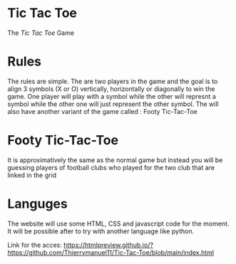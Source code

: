 # Tic Tac Toe
 The *Tic Tac Toe* Game

 # Rules
 The rules are simple. 
 The are two players in the game and the goal is to align 3 symbols (X or O) vertically, horizontally or diagonally to win the game.
 One player will play with a symbol while the other will represnt a symbol while the other one will just represent the other symbol.
 The will also have another variant of the game called : Footy Tic-Tac-Toe

 # Footy Tic-Tac-Toe
 It is approximatively the same as the normal game but instead you will be guessing players of football clubs who played for the two club that are linked in the grid

 # Languges
 The website will use some HTML, CSS and javascript code for the moment.
 It will be possible after to try with another language like python.


Link for the acces: https://htmlpreview.github.io/?https://github.com/Thierrymanuel11/Tic-Tac-Toe/blob/main/index.html
